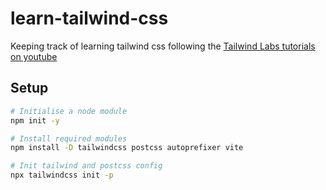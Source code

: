 # learn-tailwind-css

Keeping track of learning tailwind css following the [Tailwind Labs tutorials on youtube](https://www.youtube.com/playlist?list=PL5f_mz_zU5eXWYDXHUDOLBE0scnuJofO0)

## Setup
```bash
# Initialise a node module
npm init -y

# Install required modules
npm install -D tailwindcss postcss autoprefixer vite

# Init tailwind and postcss config 
npx tailwindcss init -p
```